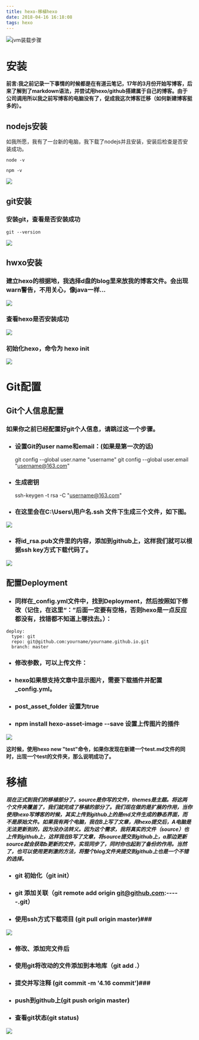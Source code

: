 ```yaml
---
title: hexo-移植hexo
date: 2018-04-16 16:18:08
tags: hexo
---
```


![jvm装载步骤](hexo-移植hexo/r9.png)

# 安装 #
**前言:我之前记录一下事情的时候都是在有道云笔记，17年的3月份开始写博客，后来了解到了markdown语法，并尝试用hexo/github搭建属于自己的博客。由于公司调用所以我之前写博客的电脑没有了，促成我这次博客迁移（如何新建博客挺多的）。**

## nodejs安装 ##
如我所愿，我有了一台新的电脑，我下载了nodejs并且安装，安装后检查是否安装成功。
``` shell
node -v
```
``` shell
npm -v
```

![](hexo-移植hexo/安装nodejs1.png)

## git安装 ##

### 安装git，查看是否安装成功 ### 

``` shell
git --version
```

![](hexo-移植hexo/3git安装.png)

## hwxo安装 ##

### 建立hexo的根据地，我选择d盘的blog里来放我的博客文件。会出现warn警告，不用关心，像java一样... ### 

![](hexo-移植hexo/2hexo安装.png)



### 查看hexo是否安装成功

![](hexo-移植hexo/4hexo查看是否成功.png)

### 初始化hexo，命令为 hexo init

![](hexo-移植hexo/5hexoinit.png)

# Git配置 #

## Git个人信息配置 ##

### 如果你之前已经配置好git个人信息，请跳过这一个步骤。

- ### 设置Git的user name和email：(如果是第一次的话)

	git config --global user.name "username"
	git config --global user.email "username@163.com"

- ### 生成密钥
	ssh-keygen -t rsa -C "username@163.com"

- ### 在这里会在C:\Users\用户名\.ssh 文件下生成三个文件，如下图。
![](hexo-移植hexo/6-id_rsa.png)

- ### 将id_rsa.pub文件里的内容，添加到github上，这样我们就可以根据ssh key方式下载代码了。

![](hexo-移植hexo/7github.png)


## 配置Deployment ##

- ### 同样在_config.yml文件中，找到Deployment，然后按照如下修改（记住，在这里“：”后面一定要有空格，否则hexo是一点反应都没有，找错都不知道上哪找去。）：

``` shell
deploy:
  type: git
  repo: git@github.com:yourname/yourname.github.io.git
  branch: master
```

- ### 修改参数，可以上传文件：

- ### hexo如果想支持文章中显示图片，需要下载插件并配置_config.yml。

- ### post_asset_folder 设置为true

- ### npm install hexo-asset-image --save 设置上传图片的插件

![](hexo-移植hexo/8设置可以上传图片.png)

**这时候，使用hexo new "test"命令，如果你发现在新建一个test.md文件的同时，出现一个test的文件夹，那么说明成功了。**

# 移植 #
***现在正式到我们的移植部分了，source是你写的文件，themes是主题。将这两个文件夹覆盖了，我们就完成了移植的部分了。我们现在做的是扩展的作用，当你使用hexo写博客的时候，其实上传到github上的是md文件生成的静态界面，而不是原始文件。如果我有两个电脑，我在B上写了文章，用hexo提交后，A电脑是无法更新到的，因为没办法转义。因为这个需求，我将真实的文件（source）也上传到github上，这样我在B写了文章，将source提交到github上，a那边更新source就会获取b更新的文件，实现同步了，同时你也起到了备份的作用。当然了，也可以使用更刺激的方法，将整个blog文件夹提交到github上也是一个不错的选择。***

- ### git 初始化（git init） ###
- ### git 添加关联（git remote add origin git@github.com:-----.git） ###
- ### 使用ssh方式下载项目 (git pull origin master)###


![](hexo-移植hexo/9git下载.png)

- ### 修改、添加完文件后 ###
- ### 使用git将改动的文件添加到本地库（git add .） ###
- ### 提交并写注释 (git commit -m '4.16 commit')###
- ### push到github上(git push origin master) ###
- ### 查看git状态(git status) ###
![](hexo-移植hexo/10git提交.png)


















  